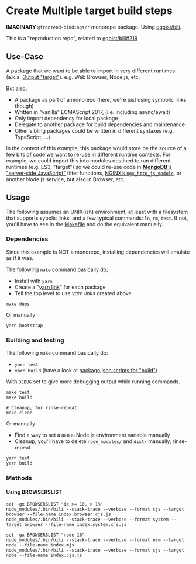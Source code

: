 # Create Multiple target build steps

**IMAGINARY** `@frontend-bindings/*` monorepo package. Using [egoist/bili](https://github.com/egoist/bili).

This is a "reproduction repo", related to [egoist/bili#219](https://github.com/egoist/bili/issues/219)

## Use-Case

A package that we want to be able to import in very different runtimes (a.k.a. [Output "target"](https://bili.egoist.sh/api/interfaces/configoutput.html#target)).
e.g. Web Browser, Node.js, etc.

But also;

- A package as part of a monorepo (here, we're just using symbolic links though)
- Written in "vanilla" ECMAScript 2017, (i.e. including async/await)
- Only import dependency for local package
- Delegate to another package for build dependencies and maintenance
- Other sibling packages could be written in different syntaxes (e.g. TypeScript, ...)

In the context of this example, this package would store be the source of a few bits of code we want to re-use in different runtime contexts.
For example, we could import this into modules destined to run different runtimes (e.g. ES3, "target") so we could re-use code in [**MongoDB**´s "server-side JavaScript"](https://docs.mongodb.com/manual/core/server-side-javascript/) filter functions, [NGINX’s `ngx_http_js_module`](https://nginx.org/en/docs/http/ngx_http_js_module.html), or another Node.js service, but also in Browser, etc.

## Usage

The following assumes an UNIX(ish) environment, at least with a filesystem that supports sybolic links, and a few typical commands: `ln`, `rm`, `test`.
If not, you'll have to see in the [Makefile](./Makefile) and do the equivalent manually.

### Dependencies

Since this example is NOT a monorepo, installing dependencies will emulate as if it was.

The following `make` command basically do;

- Install with `yarn`
- Create a "[yarn link](https://yarnpkg.com/lang/en/docs/cli/link/)" for each package
- Tell the top level to use _yarn links_ created above

```terminal
make deps
```

Or manually

```terminal
yarn bootstrap
```

### Building and testing

The following `make` command basically do:

- `yarn test`
- `yarn build` (have a look at [package.json scripts for "build"](./package.json))

With `DEBUG` set to give more debugging output while running commands.

```terminal
make test
make build

# Cleanup, for rinse-repeat.
make clean
```

Or manually

- Find a way to set a `DEBUG` Node.js environment variable manually
- Cleanup, you'll have to delete `node_modules/` and `dist/` manually, rinse-repeat

```terminal
yarn test
yarn build
```

### Methods

#### Using BROWSERSLIST

```terminal
set -gx BROWSERSLIST "ie >= 10, > 1%"
node_modules/.bin/bili --stack-trace --verbose --format cjs --target browser --file-name index.browser.cjs.js
node_modules/.bin/bili --stack-trace --verbose --format system --target browser --file-name index.system.cjs.js

set -gx BROWSERSLIST "node 10"
node_modules/.bin/bili --stack-trace --verbose --format esm --target node --file-name index.mjs
node_modules/.bin/bili --stack-trace --verbose --format cjs --target node --file-name index.cjs.js
```
